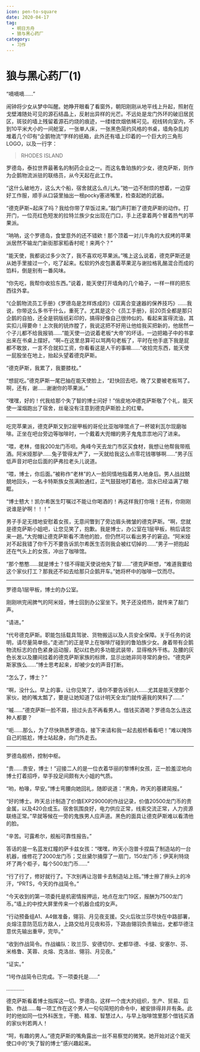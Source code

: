 ```yaml
---
icon: pen-to-square
date: 2020-04-17
tag:
  - 明日方舟
  - 狼与黑心药厂
category:
  - 习作
---
```


# 狼与黑心药厂(1)

“嘀嘀嘀……”

闹钟将少女从梦中叫醒。她睁开眼看了看窗外，朝阳刚刚从地平线上升起，照射在戈壁滩随处可见的源石结晶上，反射出异样的光芒。不远处是龙门外环的破旧居民区，斑驳的墙上残留着源石灼烧的痕迹，一缕缕炊烟依稀可见。视线转向室内，不到10平米大小的一间舱室，一张单人床，一张黑色简约风格的书桌，墙角杂乱的堆着几个印有“企鹅物流”字样的纸箱，此外还有墙上印着的一个巨大的三角形LOGO，以及一行字：

> RHODES ISLAND

罗德岛，泰拉世界最著名的制药企业之一。而这名鲁珀族的少女，德克萨斯，则作为企鹅物流派驻的联络员，从今天起在此工作。

“这什么破地方，这么大个船，宿舍就这么点儿大。”她一边不耐烦的想着，一边穿好工作服，顺手从口袋里抽出一根pocky塞进嘴里，检查起她的武器。

“德克萨斯~起床了吗？我给你带了早饭过来。”敲门声打断了德克萨斯的动作。打开门，一位亮红色短发的拉特兰族少女出现在门口，手上还拿着两个冒着热气的苹果派。

“呐呐，这个罗德岛，食堂意外的还不错欸！那个顶着一对儿牛角的大叔烤的苹果派居然不输龙门新街那家稻香村呢！来两个？”

“能天使，我都说过多少次了，我不喜欢吃苹果派。”嘴上这么说着，德克萨斯还是从她手里接过一个，吃了起来。松软的外皮包裹着苹果泥与谢拉格乳酪混合而成的馅料，倒是别有一番风味。

“你先吃，我帮你收拾东西。”说着，能天使打开墙角的几个箱子，一样一样的把东西往外拿。

“《企鹅物流员工手册》《罗德岛是怎样炼成的》《双离合变速器的保养技巧》……我说，你带这么多书干什么，重死了。尤其是这个《员工手册》，前20页全都是那只企鹅的自拍，还全是铜版纸彩印的，搞得好像自己很帅似的。看起来富得流油，其实扣儿得要命！上次我的铳炸膛了，我说这把不好用让他给我买把新的，他居然一个子儿都不给我报销……”能天使一边说着老板“大帝”的坏话，一边把箱子中的书拿出来在书桌上摆好。“啊~在这里总算可以骂两句老板了，平时在他手底下我是屁都不敢放，一言不合就扣工资，你看看这是人干的事嘛……”收拾完东西，能天使一屁股坐在地上，抬起头望着德克萨斯。

“德克萨斯，我累了，我要膝枕。”

“想屁吃。”德克萨斯一尾巴抽在能天使脸上，“赶快回去吧，晚了又要被老板骂了。啊，还有，谢……谢谢你的苹果派。”

“嘿嘿，好的！代我给那个失了智的博士问好！”俏皮地冲德克萨斯敬了个礼，能天使一溜烟跑出了宿舍，丝毫没有注意到德克萨斯脸上的红晕。

----

吃完苹果派，德克萨斯又到2层甲板的哥伦比亚咖啡馆点了一杯玻利瓦尔现磨咖啡。正坐在吧台旁边等咖啡时，一个戴着大兜帽的男子鬼鬼祟祟地闪了进来。

“喂，老林，借我200龙门币呗。角峰今天去龙门市区买食材，我想让他帮我带瓶酒。阿米娅那驴……兔子管得太严了，一天就给我这么点零花钱哪够啊……”男子压低声音对吧台后面的萨弗拉老头儿说道。

“喂，博士，你后面。”被称作“老林”的人一脸同情地指着男人地身后。男人战战兢兢地回头，一名卡特斯族女孩满脸通红，正气鼓鼓地盯着他，泪水已经溢满了眼眶。

“博士戆大！凯尔希医生叮嘱过不能让你喝酒的！再这样我打你哦！还有，你刚刚说谁是驴啊！！！”

男子手足无措地安慰着女孩，无意间瞥到了旁边眉头微皱的德克萨斯。“啊，您就是德克萨斯小姐吧，让您见笑了，抱歉。我是博士，办公室在1层甲板，稍后请您来一趟。”大兜帽让德克萨斯看不清他的脸，但仍然可以看出男子的窘迫。“阿米娅对不起我错了你千万不要告诉凯尔希医生否则我会被红切掉的……”男子一把抱起还在气头上的女孩，冲出了咖啡馆。

“那个憨憨……就是博士？怪不得能天使说他失了智……”德克萨斯想，“难道我要给这个家伙打工？那我还不如去给那只企鹅开车。”她将杯中的咖啡一饮而尽。

----

罗德岛1层甲板，博士的办公室。

刚刚哄完闹脾气的阿米娅，博士回到办公室坐下。凳子还没捂热，就传来了敲门声。

“请进。”

“代号德克萨斯。职能包括载具驾驶、货物搬运以及人员安全保障。关于任务的说明，请尽量简单些。”走进门的正是早上在咖啡厅碰到的鲁珀族少女。身着带有企鹅物流标志的白色紧身运动服，配以红色的多功能武装带，显得格外干练。及腰的灰色长发以及腰间挂着的德克萨斯家族的标牌，显示出她非同寻常的身份。“德克萨斯家族么……”博士思考起来，却被少女的声音打断。

“怎么了，博士？”

“啊，没什么。早上的事，让你见笑了，请你不要告诉别人……尤其是能天使那个家伙，她的嘴太瓢了，要是让她知道了估计明天全龙门就传遍我的笑料了……”

“嘁……”德克萨斯一脸不屑，扭过头去不再看男人。借钱买酒喝？罗德岛怎么连这种人都要？

“呃……那么，为了尽快熟悉罗德岛，接下来请和我一起去舰桥看看吧！”难以掩饰自己的尴尬，博士站起身，向门外走去。

----

罗德岛舰桥，控制中枢。

“贵……贵安，博士！”迎接二人的是一位衣着华丽的黎博利女孩，正一脸羞涩地向博士打着招呼，举手投足间颇有大小姐的气质。

“哟，柏喙，早安。”博士弯腰向她回礼，随即说道：“黑角，昨天的基建简报。”

“好的博士。昨天总计制造了价值EXP29000的作战记录，价值20500龙门币的贵金属，以及420合成玉。宿舍氛围良好，电力供应正常，线索交流正常，人力资源联络正常。”早就等候在一旁的鬼族男人应声道。黑色的面具让德克萨斯难以看清他的脸。

“辛苦。可露希尔，舰船可靠性报告。”

答话的是一名蓝发红瞳的萨卡兹女孩：“嘿嘿，昨天小泡普卡捏扁了制造站的一台机器，维修花了2000龙门币；艾丝黛尔捅穿了一扇门，150龙门币；伊芙利特烧坏了两个柜子，每个500龙门币……”

“行了行了，修好就行了。下次别再让泡普卡去制造站上班。”博士擦了擦头上的冷汗，“PRTS，今天的作战简令。”

“今天收到的第一项委托是机密情报押运，地点在龙门19区，报酬为7500龙门币。”墙上的中控大屏里传来一个机器合成的女声。

“行动预备组A1、A4做准备，翎羽、月见夜支援。交火后玫兰莎尽快在中路部署，炎熔注意防范后方敌人，上路交给月见夜和芬，下路由翎羽负责输出，史都华德注意优先输出重甲，完毕。”

“收到作战简令。作战编队：玫兰莎、安德切尔、史都华德、卡缇、安塞尔、芬、米格鲁、芙蓉、炎熔、克洛丝、翎羽、月见夜。”

“证实。”

“1号作战简令已完成。下一项委托是……”

…………

德克萨斯看着博士指挥这一切。罗德岛，这样一个庞大的组织，生产、贸易、后勤、作战……每一项工作在这个男人一句句简短的命令中，被安排得井井有条。此时的他如同一位外科医生，干脆、精准、智慧过人，与早上咖啡馆里那个借钱买酒的家伙判若两人！

“呵，有趣的男人。”德克萨斯的嘴角露出一丝不易察觉的微笑。她开始对这个能天使口中的“失了智的博士”感兴趣起来。
